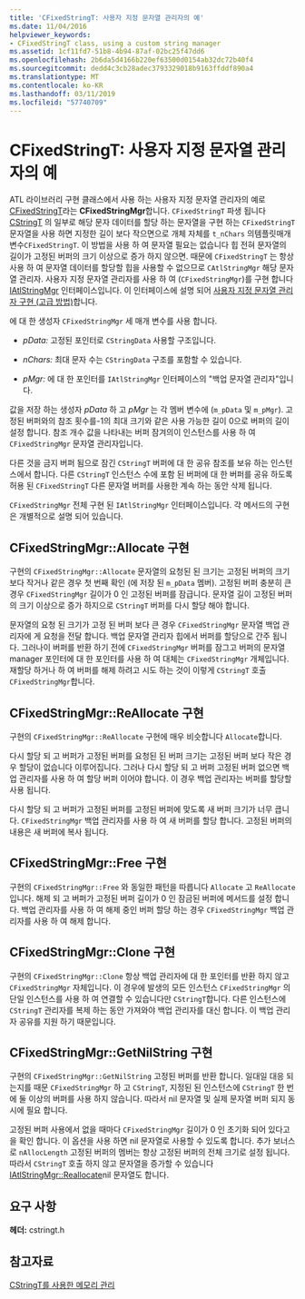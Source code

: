 ```yaml
---
title: 'CFixedStringT: 사용자 지정 문자열 관리자의 예'
ms.date: 11/04/2016
helpviewer_keywords:
- CFixedStringT class, using a custom string manager
ms.assetid: 1cf11fd7-51b8-4b94-87af-02bc25f47dd6
ms.openlocfilehash: 2b6da5d4166b220ef63500d0154ab32dc72b40f4
ms.sourcegitcommit: dedd4c3cb28adec3793329018b9163ffddf890a4
ms.translationtype: MT
ms.contentlocale: ko-KR
ms.lasthandoff: 03/11/2019
ms.locfileid: "57740709"
---
```

# <a name="cfixedstringt-example-of-a-custom-string-manager"></a>CFixedStringT: 사용자 지정 문자열 관리자의 예

ATL 라이브러리 구현 클래스에서 사용 하는 사용자 지정 문자열 관리자의 예로 [CFixedStringT](../atl-mfc-shared/reference/cfixedstringt-class.md)라는 **CFixedStringMgr**합니다. `CFixedStringT` 파생 됩니다 [CStringT](../atl-mfc-shared/reference/cstringt-class.md) 의 일부로 해당 문자 데이터를 할당 하는 문자열을 구현 하는 `CFixedStringT` 문자열을 사용 하면 지정한 길이 보다 작으면으로 개체 자체를 `t_nChars` 의템플릿매개변수`CFixedStringT`. 이 방법을 사용 하 여 문자열 필요는 없습니다 힙 전혀 문자열의 길이가 고정된 버퍼의 크기 이상으로 증가 하지 않으면. 때문에 `CFixedStringT` 는 항상 사용 하 여 문자열 데이터를 할당할 힙을 사용할 수 없으므로 `CAtlStringMgr` 해당 문자열 관리자. 사용자 지정 문자열 관리자를 사용 하 여 (`CFixedStringMgr`)를 구현 합니다 [IAtlStringMgr](../atl-mfc-shared/reference/iatlstringmgr-class.md) 인터페이스입니다. 이 인터페이스에 설명 되어 [사용자 지정 문자열 관리자 구현 (고급 방법)](../atl-mfc-shared/implementation-of-a-custom-string-manager-advanced-method.md)합니다.

에 대 한 생성자 `CFixedStringMgr` 세 매개 변수를 사용 합니다.

- *pData:* 고정된 포인터로 `CStringData` 사용할 구조입니다.

- *nChars:* 최대 문자 수는 `CStringData` 구조를 포함할 수 있습니다.

- *pMgr:* 에 대 한 포인터를 `IAtlStringMgr` 인터페이스의 "백업 문자열 관리자"입니다.

값을 저장 하는 생성자 *pData* 하 고 *pMgr* 는 각 멤버 변수에 (`m_pData` 및 `m_pMgr`). 고정된 버퍼와의 참조 횟수를-1의 최대 크기와 같은 사용 가능한 길이 0으로 버퍼의 길이 설정 합니다. 참조 개수 값을 나타내는 버퍼 잠겨의이 인스턴스를 사용 하 여 `CFixedStringMgr` 문자열 관리자입니다.

다른 것을 금지 버퍼 됨으로 잠긴 `CStringT` 버퍼에 대 한 공유 참조를 보유 하는 인스턴스에서 합니다. 다른 `CStringT` 인스턴스 수에 포함 된 버퍼에 대 한 버퍼를 공유 하도록 허용 된 `CFixedStringT` 다른 문자열 버퍼를 사용한 계속 하는 동안 삭제 됩니다.

`CFixedStringMgr` 전체 구현 된 `IAtlStringMgr` 인터페이스입니다. 각 메서드의 구현은 개별적으로 설명 되어 있습니다.

## <a name="implementation-of-cfixedstringmgrallocate"></a>CFixedStringMgr::Allocate 구현

구현의 `CFixedStringMgr::Allocate` 문자열의 요청된 된 크기는 고정된 버퍼의 크기 보다 작거나 같은 경우 첫 번째 확인 (에 저장 된 `m_pData` 멤버). 고정된 버퍼 충분히 큰 경우 `CFixedStringMgr` 길이가 0 인 고정된 버퍼를 잠급니다. 문자열 길이 고정된 버퍼의 크기 이상으로 증가 하지으로 `CStringT` 버퍼를 다시 할당 해야 합니다.

문자열의 요청 된 크기가 고정 된 버퍼 보다 큰 경우 `CFixedStringMgr` 문자열 백업 관리자에 게 요청을 전달 합니다. 백업 문자열 관리자 힙에서 버퍼를 할당으로 간주 됩니다. 그러나이 버퍼를 반환 하기 전에 `CFixedStringMgr` 버퍼를 잠그고 버퍼의 문자열 manager 포인터에 대 한 포인터를 사용 하 여 대체는 `CFixedStringMgr` 개체입니다. 재할당 하거나 하 여 버퍼를 해제 하려고 시도 하는 것이 이렇게 `CStringT` 호출 `CFixedStringMgr`합니다.

## <a name="implementation-of-cfixedstringmgrreallocate"></a>CFixedStringMgr::ReAllocate 구현

구현의 `CFixedStringMgr::ReAllocate` 구현에 매우 비슷합니다 `Allocate`합니다.

다시 할당 되 고 버퍼가 고정된 버퍼를 요청된 된 버퍼 크기는 고정된 버퍼 보다 작은 경우 할당이 없습니다 이루어집니다. 그러나 다시 할당 되 고 버퍼 고정된 버퍼 없으면 백업 관리자를 사용 하 여 할당 버퍼 이어야 합니다. 이 경우 백업 관리자는 버퍼를 할당할 사용 됩니다.

다시 할당 되 고 버퍼가 고정된 버퍼를 고정된 버퍼에 맞도록 새 버퍼 크기가 너무 큽니다. `CFixedStringMgr` 백업 관리자를 사용 하 여 새 버퍼를 할당 합니다. 고정된 버퍼의 내용은 새 버퍼에 복사 됩니다.

## <a name="implementation-of-cfixedstringmgrfree"></a>CFixedStringMgr::Free 구현

구현의 `CFixedStringMgr::Free` 와 동일한 패턴을 따릅니다 `Allocate` 고 `ReAllocate`입니다. 해제 되 고 버퍼가 고정된 버퍼 길이가 0 인 잠금된 버퍼에 메서드를 설정 합니다. 백업 관리자를 사용 하 여 해제 중인 버퍼 할당 하는 경우 `CFixedStringMgr` 백업 관리자를 사용 하 여 해제 합니다.

## <a name="implementation-of-cfixedstringmgrclone"></a>CFixedStringMgr::Clone 구현

구현의 `CFixedStringMgr::Clone` 항상 백업 관리자에 대 한 포인터를 반환 하지 않고 `CFixedStringMgr` 자체입니다. 이 경우에 발생의 모든 인스턴스 `CFixedStringMgr` 의 단일 인스턴스를 사용 하 여 연결할 수 있습니다만 `CStringT`합니다. 다른 인스턴스에 `CStringT` 관리자를 복제 하는 동안 가져와야 백업 관리자를 대신 합니다. 이 백업 관리자 공유를 지원 하기 때문입니다.

## <a name="implementation-of-cfixedstringmgrgetnilstring"></a>CFixedStringMgr::GetNilString 구현

구현의 `CFixedStringMgr::GetNilString` 고정된 버퍼를 반환 합니다. 일대일 대응 되는지를 때문 `CFixedStringMgr` 하 고 `CStringT`, 지정된 된 인스턴스에 `CStringT` 한 번에 둘 이상의 버퍼를 사용 하지 않습니다. 따라서 nil 문자열 및 실제 문자열 버퍼 되지 동시에 필요 합니다.

고정된 버퍼 사용에서 없을 때마다 `CFixedStringMgr` 길이가 0 인 초기화 되어 있다고을 확인 합니다. 이 옵션을 사용 하면 nil 문자열로 사용할 수 있도록 합니다. 추가 보너스로 `nAllocLength` 고정된 버퍼의 멤버는 항상 고정된 버퍼의 전체 크기로 설정 됩니다. 따라서 `CStringT` 호출 하지 않고 문자열을 증가할 수 있습니다 [IAtlStringMgr::Reallocate](../atl-mfc-shared/reference/iatlstringmgr-class.md#reallocate)nil 문자열도 합니다.

## <a name="requirements"></a>요구 사항

**헤더:** cstringt.h

## <a name="see-also"></a>참고자료

[CStringT를 사용한 메모리 관리](../atl-mfc-shared/memory-management-with-cstringt.md)
